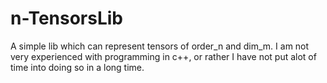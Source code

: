 # n-TensorsLib
A simple lib which can represent tensors of order_n and dim_m. I am not very experienced with programming in c++, or rather I have not put alot of time into doing so in a long time.

